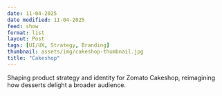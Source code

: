 ```yaml
---
date: 11-04-2025
date modified: 11-04-2025
feed: show
format: list
layout: Post
tags: [UI/UX, Strategy, Branding]
thumbnail: assets/img/cakeshop-thumbnail.jpg
title: "Cakeshop"
---
```


Shaping product strategy and identity for Zomato Cakeshop, reimagining how desserts delight a broader audience.